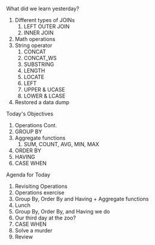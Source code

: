 What did we learn yesterday?

1. Different types of JOINs
   1. LEFT OUTER JOIN
   2. INNER JOIN
2. Math operations
3. String operator
   1. CONCAT
   2. CONCAT_WS
   3. SUBSTRING
   4. LENGTH
   5. LOCATE
   6. LEFT
   7. UPPER & UCASE
   8. LOWER & LCASE
4. Restored a data dump


Today's Objectives

1. Operations Cont.
2. GROUP BY
3. Aggregate functions
   1. SUM, COUNT, AVG, MIN, MAX
4. ORDER BY
5. HAVING
6. CASE WHEN


Agenda for Today

1. Revisiting Operations
2. Operations exercise
3. Group By, Order By and Having + Aggregate functions
4. Lunch
5. Group By, Order By, and Having we do
6. Our third day at the zoo?
7. CASE WHEN
8. Solve a murder
9. Review